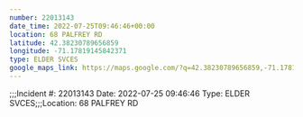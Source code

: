 ```yaml
---
number: 22013143
date_time: 2022-07-25T09:46:46+00:00
location: 68 PALFREY RD
latitude: 42.38230789656859
longitude: -71.17819145842371
type: ELDER SVCES
google_maps_link: https://maps.google.com/?q=42.38230789656859,-71.17819145842371
---
```


;;;Incident #: 22013143  Date: 2022-07-25 09:46:46   Type: ELDER SVCES;;;Location: 68 PALFREY RD
